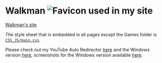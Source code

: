 ﻿# Walkman <img src="http://walkman100.github.io/Walkman/Images/Tempecs_Wallpaper_1440x900 square.jpg" title="Favicon used in my site" alt="Favicon used in my site">

[Walkman's site](http://walkman100.github.com)

The style sheet that is embedded in all pages except the Games folder is [`CSS_JS/main.css`](http://walkman100.github.io/Walkman/CSS_JS/main.css).

Please check out my YouTube Auto Redirector [here](http://walkman100.github.io/Walkman/HTML/YTVL.html) and the Windows version [here](http://github.com/Walkman100/YTVL/releases/latest), screenshots for the Windows version available [here](http://walkman100.github.io/Walkman/HTML/YTVLWindowsScreenshots.html).
